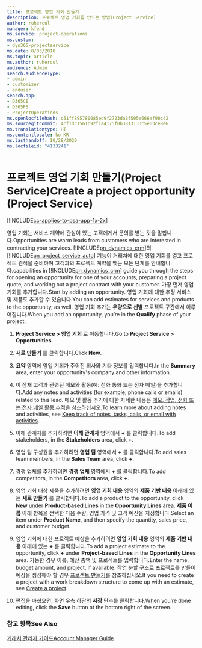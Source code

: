 ```yaml
---
title: 프로젝트 영업 기회 만들기
description: 프로젝트 영업 기회를 만드는 방법(Project Service)
author: ruhercul
manager: kfend
ms.service: project-operations
ms.custom:
- dyn365-projectservice
ms.date: 8/03/2018
ms.topic: article
ms.author: ruhercul
audience: Admin
search.audienceType:
- admin
- customizer
- enduser
search.app:
- D365CE
- D365PS
- ProjectOperations
ms.openlocfilehash: c51ff895780085ed9f2723da8f505e666af90c42
ms.sourcegitcommit: 4cf1dc1561b92fca4175f0b3813133c5e63ce8e6
ms.translationtype: HT
ms.contentlocale: ko-KR
ms.lasthandoff: 10/28/2020
ms.locfileid: "4133241"
---
```

# <a name="create-a-project-opportunity-project-service"></a><span data-ttu-id="5b1c1-103">프로젝트 영업 기회 만들기(Project Service)</span><span class="sxs-lookup"><span data-stu-id="5b1c1-103">Create a project opportunity (Project Service)</span></span>

[!INCLUDE[cc-applies-to-psa-app-1x-2x](../includes/cc-applies-to-psa-app-1x-2x.md)]

<span data-ttu-id="5b1c1-104">영업 기회는 서비스 계약에 관심이 있는 고객에게서 문의를 받는 것을 말합니다.</span><span class="sxs-lookup"><span data-stu-id="5b1c1-104">Opportunities are warm leads from customers who are interested in contracting your services.</span></span> [!INCLUDE[pn_dynamics_crm](../includes/pn-dynamics-crm.md)]<span data-ttu-id="5b1c1-105">의 [!INCLUDE[pn_project_service_auto](../includes/pn-project-service-auto.md)] 기능이 거래처에 대한 영업 기회를 열고 프로젝트 견적을 준비하며 고객과의 프로젝트 계약을 맺는 모든 단계를 안내합니다.</span><span class="sxs-lookup"><span data-stu-id="5b1c1-105">capabilities in [!INCLUDE[pn_dynamics_crm](../includes/pn-dynamics-crm.md)] guide you through the steps for opening an opportunity for one of your accounts, preparing a project quote, and working out a project contract with your customer.</span></span> <span data-ttu-id="5b1c1-106">가장 먼저 영업 기회를 추가합니다.</span><span class="sxs-lookup"><span data-stu-id="5b1c1-106">Start by adding an opportunity.</span></span> <span data-ttu-id="5b1c1-107">영업 기회에 대한 추정 서비스 및 제품도 추가할 수 있습니다.</span><span class="sxs-lookup"><span data-stu-id="5b1c1-107">You can add estimates for services and products to the opportunity, as well.</span></span> <span data-ttu-id="5b1c1-108">영업 기회 추가는 **우량으로 선별** 프로젝트 구간에서 이루어집니다.</span><span class="sxs-lookup"><span data-stu-id="5b1c1-108">When you add an opportunity, you’re in the **Qualify** phase of your project.</span></span>  
  
1.  <span data-ttu-id="5b1c1-109">**Project Service > 영업 기회** 로 이동합니다.</span><span class="sxs-lookup"><span data-stu-id="5b1c1-109">Go to **Project Service > Opportunities**.</span></span>  
  
2.  <span data-ttu-id="5b1c1-110">**새로 만들기** 를 클릭합니다.</span><span class="sxs-lookup"><span data-stu-id="5b1c1-110">Click **New**.</span></span>  
  
3.  <span data-ttu-id="5b1c1-111">**요약** 영역에 영업 기회가 주어진 회사와 기타 정보를 입력합니다.</span><span class="sxs-lookup"><span data-stu-id="5b1c1-111">In the **Summary** area, enter your opportunity's company and other information.</span></span>  
  
4.  <span data-ttu-id="5b1c1-112">이 잠재 고객과 관련된 메모와 활동(예: 전화 통화 또는 전자 메일)을 추가합니다.</span><span class="sxs-lookup"><span data-stu-id="5b1c1-112">Add any notes and activities (for example, phone calls or emails) related to this lead.</span></span> <span data-ttu-id="5b1c1-113">메모 및 활동 추가에 대한 자세한 내용은 [메모, 작업, 전화 또는 전자 메일 활동 추적](https://docs.microsoft.com/dynamics365/customerengagement/on-premises/basics/work-with-activities)을 참조하십시오.</span><span class="sxs-lookup"><span data-stu-id="5b1c1-113">To learn more about adding notes and activities, see [Keep track of notes, tasks, calls, or email with activities](https://docs.microsoft.com/dynamics365/customerengagement/on-premises/basics/work-with-activities).</span></span>  
  
5.  <span data-ttu-id="5b1c1-114">이해 관계자를 추가하려면 **이해 관계자** 영역에서 **+** 를 클릭합니다.</span><span class="sxs-lookup"><span data-stu-id="5b1c1-114">To add stakeholders, in the **Stakeholders** area, click **+**.</span></span>  
  
6.  <span data-ttu-id="5b1c1-115">영업 팀 구성원을 추가하려면 **영업 팀** 영역에서 **+** 를 클릭합니다.</span><span class="sxs-lookup"><span data-stu-id="5b1c1-115">To add sales team members, in the **Sales Team** area, click **+**.</span></span>  
  
7.  <span data-ttu-id="5b1c1-116">경쟁 업체를 추가하려면 **경쟁 업체** 영역에서 **+** 를 클릭합니다.</span><span class="sxs-lookup"><span data-stu-id="5b1c1-116">To add competitors, in the **Competitors** area, click **+**.</span></span>  
  
8.  <span data-ttu-id="5b1c1-117">영업 기회 대상 제품을 추가하려면 **영업 기회 내용** 영역의 **제품 기반 내용** 아래에 있는 **새로 만들기** 를 클릭합니다.</span><span class="sxs-lookup"><span data-stu-id="5b1c1-117">To add a product to the opportunity, click **New** under **Product-based Lines** in the **Opportunity Lines** area.</span></span> <span data-ttu-id="5b1c1-118">**제품 이름** 아래 항목을 선택한 다음 수량, 영업 가격 및 고객 예산을 지정합니다.</span><span class="sxs-lookup"><span data-stu-id="5b1c1-118">Select an item under **Product Name**, and then specify the quantity, sales price, and customer budget.</span></span>  
  
9. <span data-ttu-id="5b1c1-119">영업 기회에 대한 프로젝트 예상을 추가하려면 **영업 기회 내용** 영역의 **제품 기반 내용** 아래에 있는 **+** 를 클릭합니다.</span><span class="sxs-lookup"><span data-stu-id="5b1c1-119">To add a project estimate to the opportunity, click **+** under **Project-based Lines** in the **Opportunity Lines** area.</span></span> <span data-ttu-id="5b1c1-120">가능한 경우 이름, 예산 총액 및 프로젝트를 입력합니다.</span><span class="sxs-lookup"><span data-stu-id="5b1c1-120">Enter the name, budget amount, and project, if available.</span></span> <span data-ttu-id="5b1c1-121">작업 분할 구조로 프로젝트를 만들어 예상을 생성해야 할 경우 [프로젝트 만들기](../psa/create-project.md)를 참조하십시오.</span><span class="sxs-lookup"><span data-stu-id="5b1c1-121">If you need to create a project with a work breakdown structure to come up with an estimate, see [Create a project](../psa/create-project.md).</span></span>  
  
10. <span data-ttu-id="5b1c1-122">편집을 마쳤으면, 화면 우측 하단의 **저장** 단추를 클릭합니다.</span><span class="sxs-lookup"><span data-stu-id="5b1c1-122">When you’re done editing, click the **Save** button at the bottom right of the screen.</span></span>  
  
### <a name="see-also"></a><span data-ttu-id="5b1c1-123">참고 항목</span><span class="sxs-lookup"><span data-stu-id="5b1c1-123">See Also</span></span>  
 [<span data-ttu-id="5b1c1-124">거래처 관리자 가이드</span><span class="sxs-lookup"><span data-stu-id="5b1c1-124">Account Manager Guide</span></span>](../psa/account-manager-guide.md)
